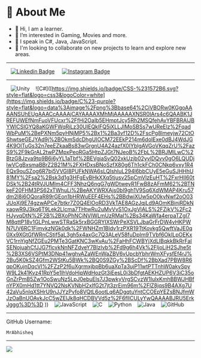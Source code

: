 # 💫 About Me
- 👋 Hi, I am a learner.
- 👀 I’m interested in Gaming, Movies and more.
- 🌱 I speak in C#, Java, JavaScript.
- 💞️ I'm looking to collaborate on new projects to learn and explore new areas.
<!-- - 📫 You can reach me on mail at prem12321kumar@gmail.com -->

---

&nbsp;&nbsp; [![Linkedin Badge](https://img.shields.io/badge/Linkedin-white?style=flat&logo=linkedin&logoColor=blue&labelColor=white&color=blue)](https://linkedin.com/in/mrabhisheq) &nbsp;&nbsp;&nbsp;
[![Instagram Badge](https://img.shields.io/badge/Instagram-white?style=flat&logo=instagram&logoColor=white&labelColor=E1306C)](https://www.instagram.com/mr.abhisheq) &nbsp;&nbsp;&nbsp;
<!-- [![Telegram Badge](https://img.shields.io/badge/Telegram-white?style=flat&logo=telegram&logoColor=blue&labelColor=white&color=blue)](https://t.me/prem12321kumar) &nbsp;&nbsp;&nbsp; -->
<!--[![Email Badge](https://img.shields.io/badge/Mail-white?style=flat&logo=gmail&logoColor=white&labelColor=ea4335)](mailto:prem12321kumar@gmail.com) -->

---

&nbsp;&nbsp; ![Unity](https://img.shields.io/badge/Unity-black?style=flat&logo=unity) &nbsp;&nbsp;
![C#]([https://img.shields.io/badge/CSS-%231572B6.svg?style=flat&logo=css3&logoColor=white](https://img.shields.io/badge/C%23-purple?style=flat&logo=data%3Aimage%2Fpng%3Bbase64%2CiVBORw0KGgoAAAANSUhEUgAAACcAAAAjCAYAAAAXMhMjAAAAAXNSR0IArs4c6QAABK1JREFUWEfNmFuoVFUcxr%2FfHi2OaIb5EHmptJcy5Rh2MSQfehAvYBFBRAlJBYWlCSlGYQ8aKGWFWqRiLz30UIEQklFQ5iXLLJIMoSBSs7wUReElz%2FqadWbPuM%2BePXNm5pyHNjMP5%2Bx1%2Ba3vf12D%2FscPg8lmeyjw72CtOShwtseGEJYAd9j%2BOkmSdcDhgUIOCM72EEkP214m6doIExe0dBJ4WdJG4K9OITuGs32n7eeEZkaaBs83wGrgnU4A24azfX0IYblgAVGoVKqqZrU%2FazS9%2F9kGrAL2twPZMpxPeoRGa5HtpZJGt7NJeoB%2FbL%2BRJMlLwC%2BtzG8Jzva9tp9B6i6yYL1aTbf%2BEVgjaSvQ02xkUzjb02yvlDQvv0gO6LQUDjlwVCgBxsmaBBrZ2B21M%2FXHDxsBNoSzfX80g6Th1ckFCh0CNkp6vxy1R4EQx9ouSZog6R7bj5VVGl8PUFkNWA6sLQIshIuL294l6bbCUyE5eGuSJHHhU81MY%2Fsa2%2Bsk3d1g3HFgEvBHkXXq5tjusv25pCmVlzEuHT%2FxrHII60tDSk%2B24tRVJUMIm4CFF3NhzQ6ngG7gWDtweyR1FwB8zAFmM62%2BTNkeF20FHM3PS62xTWhuLi%2BeAKYWRXAjs0bl9gh1V9Sq6XdWMAP4Kru57dm2l8i6OQoraR89rGEon1bHRWuEEF4EHs%2BBdwiXUw5pO0kyNwf2oO03JUoXj9E74gzwAPCe7btkr7Z0Q4ElOoRD3VkTAE8AGzJqjLd9AOmKBinjRDkNxaowR9J3kq6T9Lek2Llcma7THtwRu2uMvVvS1OxJgVlALS%2FZjkV%2Fc2HJyvqDtN%2F2B%2BXoPhNCiNVlWLmUzRMaI%2Bs34KaWfa4erpaTZgI7M8qttP18v1GLPnLwwSTRaSk5rxBGGRYIXSWrPeXSVLJbaGrFrDW4vHKPWN7UV6RC1FimvkzNGk0dk%2FWNHZm1Bldv1rzPXR19TtKovkg5QwftVaJE0q0Xx9XGtGfWRnCStif5aL3gh5x4axGc7Q3ALeV58fuDpIm9TVbf6OkILpOEKxVC1rnYigNfZGEu2PMTe3GatKNC3wKvAu%2FaHhFCWBYjXdLIBqkkBkRrFaISENojuahCfJJG7flcvkNnNFZdveY7BlzIvb%2Fd9g6h4Vk%2FljoLiH2SJhe5t%2B3XS6VSPtM3DNp41wghvAZaWEnWaZBV6vUpcbYbhrWmXFysfEf4rJ%2Bu5K0kSZ4Gfm2WStKu5BWk%2BQ0S9ZGy%2BScDf%2BbXad7PBW8R6qpOKujnDqcVI%2FZzP2f6uXgrmxjbpBb6uaXpTa3ujP11wtPTTnhW0akySpyW9L2k41Kvz41RpY5e1lhVdoHipWdHozGt3iEesL0i3bDfgtAEKHZUP6V3iC35oGnZrPmB5Zw1OoSwuNz5LpJ0ebuEls7J3pwkyVrgSCvzW1IulxKmhBBWJHBfnYPX0mHd1tt7YNVQ2NsKVNbH2xlfG2t7jt3zrEim96m%2FlZ8jqs9B4AXg7U42aVu5nIqXSHrU9nJJYzPvfo8VQtL6ootLq6ADgqtuYntCCOEpYEZsBNJfmWJzOaBnUOAykJcC5wZElJk8qHCDBVVd5z%2F6fllCULyYwQAAAABJRU5ErkJggg%3D%3D
)) &nbsp;&nbsp;
![JavaScript](https://img.shields.io/badge/JavaScript-%23323330.svg?style=flat&logo=javascript&logoColor=%23F7DF1E) &nbsp;&nbsp;
![C](https://img.shields.io/badge/C-%2300599C.svg?style=flat&logo=c&logoColor=white) &nbsp;&nbsp;
![Python](https://img.shields.io/badge/Python-3670A0?style=flat&logo=python&logoColor=ffdd54) &nbsp;&nbsp;
![Java](https://img.shields.io/badge/Java-%23ED8B00.svg?style=flat&logo=java&logoColor=white) &nbsp;&nbsp;
![GitHub](https://img.shields.io/badge/GitHub-%23121011.svg?style=flat&logo=github&logoColor=white)

---
GitHub Username:
```
MrAbhisheq
```
<!--
GitHub ID:
```
00000000
```
-->
---

[![](https://visitcount.itsvg.in/api?id=MrAbhisheq&label=Profile%20Views&color=1&icon=5&pretty=false)](https://visitcount.itsvg.in)


<!--
**MrAbhisheq/MrAbhisheq** is a ✨ _special_ ✨ repository because its `README.md` (this file) appears on your GitHub profile.

Here are some ideas to get you started:

- 🔭 I’m currently working on ...
- 🌱 I’m currently learning ...
- 👯 I’m looking to collaborate on ...
- 🤔 I’m looking for help with ...
- 💬 Ask me about ...
- 📫 How to reach me: ...
- 😄 Pronouns: ...
- ⚡ Fun fact: ...
-->
